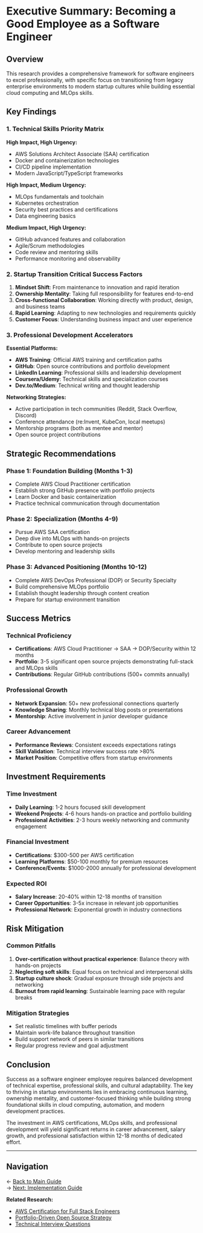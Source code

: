 # Executive Summary: Becoming a Good Employee as a Software Engineer

## Overview

This research provides a comprehensive framework for software engineers to excel professionally, with specific focus on transitioning from legacy enterprise environments to modern startup cultures while building essential cloud computing and MLOps skills.

## Key Findings

### 1. Technical Skills Priority Matrix

**High Impact, High Urgency:**
- AWS Solutions Architect Associate (SAA) certification
- Docker and containerization technologies
- CI/CD pipeline implementation
- Modern JavaScript/TypeScript frameworks

**High Impact, Medium Urgency:**
- MLOps fundamentals and toolchain
- Kubernetes orchestration
- Security best practices and certifications
- Data engineering basics

**Medium Impact, High Urgency:**
- GitHub advanced features and collaboration
- Agile/Scrum methodologies
- Code review and mentoring skills
- Performance monitoring and observability

### 2. Startup Transition Critical Success Factors

1. **Mindset Shift**: From maintenance to innovation and rapid iteration
2. **Ownership Mentality**: Taking full responsibility for features end-to-end  
3. **Cross-functional Collaboration**: Working directly with product, design, and business teams
4. **Rapid Learning**: Adapting to new technologies and requirements quickly
5. **Customer Focus**: Understanding business impact and user experience

### 3. Professional Development Accelerators

**Essential Platforms:**
- **AWS Training**: Official AWS training and certification paths
- **GitHub**: Open source contributions and portfolio development
- **LinkedIn Learning**: Professional skills and leadership development
- **Coursera/Udemy**: Technical skills and specialization courses
- **Dev.to/Medium**: Technical writing and thought leadership

**Networking Strategies:**
- Active participation in tech communities (Reddit, Stack Overflow, Discord)
- Conference attendance (re:Invent, KubeCon, local meetups)
- Mentorship programs (both as mentee and mentor)
- Open source project contributions

## Strategic Recommendations

### Phase 1: Foundation Building (Months 1-3)
- Complete AWS Cloud Practitioner certification
- Establish strong GitHub presence with portfolio projects
- Learn Docker and basic containerization
- Practice technical communication through documentation

### Phase 2: Specialization (Months 4-9)
- Pursue AWS SAA certification
- Deep dive into MLOps with hands-on projects
- Contribute to open source projects
- Develop mentoring and leadership skills

### Phase 3: Advanced Positioning (Months 10-12)
- Complete AWS DevOps Professional (DOP) or Security Specialty
- Build comprehensive MLOps portfolio
- Establish thought leadership through content creation
- Prepare for startup environment transition

## Success Metrics

### Technical Proficiency
- **Certifications**: AWS Cloud Practitioner → SAA → DOP/Security within 12 months
- **Portfolio**: 3-5 significant open source projects demonstrating full-stack and MLOps skills
- **Contributions**: Regular GitHub contributions (500+ commits annually)

### Professional Growth
- **Network Expansion**: 50+ new professional connections quarterly
- **Knowledge Sharing**: Monthly technical blog posts or presentations
- **Mentorship**: Active involvement in junior developer guidance

### Career Advancement
- **Performance Reviews**: Consistent exceeds expectations ratings
- **Skill Validation**: Technical interview success rate >80%
- **Market Position**: Competitive offers from startup environments

## Investment Requirements

### Time Investment
- **Daily Learning**: 1-2 hours focused skill development
- **Weekend Projects**: 4-6 hours hands-on practice and portfolio building
- **Professional Activities**: 2-3 hours weekly networking and community engagement

### Financial Investment
- **Certifications**: $300-500 per AWS certification
- **Learning Platforms**: $50-100 monthly for premium resources
- **Conference/Events**: $1000-2000 annually for professional development

### Expected ROI
- **Salary Increase**: 20-40% within 12-18 months of transition
- **Career Opportunities**: 3-5x increase in relevant job opportunities
- **Professional Network**: Exponential growth in industry connections

## Risk Mitigation

### Common Pitfalls
1. **Over-certification without practical experience**: Balance theory with hands-on projects
2. **Neglecting soft skills**: Equal focus on technical and interpersonal skills
3. **Startup culture shock**: Gradual exposure through side projects and networking
4. **Burnout from rapid learning**: Sustainable learning pace with regular breaks

### Mitigation Strategies
- Set realistic timelines with buffer periods
- Maintain work-life balance throughout transition
- Build support network of peers in similar transitions
- Regular progress review and goal adjustment

## Conclusion

Success as a software engineer employee requires balanced development of technical expertise, professional skills, and cultural adaptability. The key to thriving in startup environments lies in embracing continuous learning, ownership mentality, and customer-focused thinking while building strong foundational skills in cloud computing, automation, and modern development practices.

The investment in AWS certifications, MLOps skills, and professional development will yield significant returns in career advancement, salary growth, and professional satisfaction within 12-18 months of dedicated effort.

---

## Navigation

← [Back to Main Guide](./README.md)  
→ [Next: Implementation Guide](./implementation-guide.md)

**Related Research:**
- [AWS Certification for Full Stack Engineers](../aws-certification-fullstack-devops/README.md)
- [Portfolio-Driven Open Source Strategy](../portfolio-driven-open-source-strategy/README.md)
- [Technical Interview Questions](../technical-interview-questions/README.md)